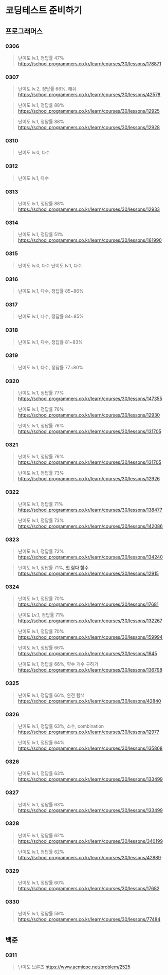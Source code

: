 # 코딩테스트 준비하기

## 프로그래머스
### 0306

> 난이도 lv.1, 정답률 47%
>https://school.programmers.co.kr/learn/courses/30/lessons/178871

### 0307
  
>난이도 lv.2, 정답률 66%, 해쉬
>https://school.programmers.co.kr/learn/courses/30/lessons/42578

>난이도 lv.1, 정답률 88%
>https://school.programmers.co.kr/learn/courses/30/lessons/12925

>난이도 lv.1, 정답률 88%
>https://school.programmers.co.kr/learn/courses/30/lessons/12928

### 0310

>난이도 lv.0, 다수

### 0312
>난이도 lv.1, 다수

### 0313
>난이도 lv.1, 정답률 88%
>https://school.programmers.co.kr/learn/courses/30/lessons/12933
  
### 0314
>난이도 lv.1, 정답률 51%
>https://school.programmers.co.kr/learn/courses/30/lessons/161990

### 0315
>난이도 lv.0, 다수
>난이도 lv.1, 다수

### 0316
>난이도 lv.1, 다수, 정답률 85~86%

### 0317
>난이도 lv.1, 다수, 정답률 84~85%

### 0318
>난이도 lv.1, 다수, 정답률 81~83%

### 0319
>난이도 lv.1, 다수, 정답률 77~80%

### 0320
>난이도 lv.1, 정답률 77%
>https://school.programmers.co.kr/learn/courses/30/lessons/147355

>난이도 lv.1, 정답률 76%
>https://school.programmers.co.kr/learn/courses/30/lessons/12930

>난이도 lv.1, 정답률 76%
>https://school.programmers.co.kr/learn/courses/30/lessons/131705

### 0321
>난이도 lv.1, 정답률 76%
>https://school.programmers.co.kr/learn/courses/30/lessons/131705

>난이도 lv.1, 정답률 73%
>https://school.programmers.co.kr/learn/courses/30/lessons/12926

### 0322
>난이도 lv.1, 정답률 71%
>https://school.programmers.co.kr/learn/courses/30/lessons/138477

>난이도 lv.1, 정답률 73%
>https://school.programmers.co.kr/learn/courses/30/lessons/142086


### 0323
 
>난이도 lv.1, 정답률 72%
>https://school.programmers.co.kr/learn/courses/30/lessons/134240

>난이도 lv.1, 정답률 71%, **첫 람다 함수**
>https://school.programmers.co.kr/learn/courses/30/lessons/12915

### 0324

>난이도 lv.1, 정답률 70%
>https://school.programmers.co.kr/learn/courses/30/lessons/17681

>난이도 Lv.1, 정답률 71%
>https://school.programmers.co.kr/learn/courses/30/lessons/132267

>난이도 lv.1, 정답률 70%
>https://school.programmers.co.kr/learn/courses/30/lessons/159994

>난이도 lv.1, 정답률 66%
>https://school.programmers.co.kr/learn/courses/30/lessons/1845

>난이도 lv.1, 정답률 66%, 약수 개수 구하기
>https://school.programmers.co.kr/learn/courses/30/lessons/136798
 
### 0325

> 난이도 lv.1, 정답률 66%, 완전 탐색
> https://school.programmers.co.kr/learn/courses/30/lessons/42840

### 0326

> 난이도 lv.1, 정답률 63%, 소수, combination
> https://school.programmers.co.kr/learn/courses/30/lessons/12977

> 난이도 lv.1, 정답률 64%
> https://school.programmers.co.kr/learn/courses/30/lessons/135808

### 0326

> 난이도 lv.1, 정답률 63%
> https://school.programmers.co.kr/learn/courses/30/lessons/133499

### 0327

> 난이도 lv.1, 정답률 63%
> https://school.programmers.co.kr/learn/courses/30/lessons/133499

### 0328

> 난이도 lv.1, 정답률 62%
> https://school.programmers.co.kr/learn/courses/30/lessons/340199

> 난이도 lv.1, 정답률 62%
> https://school.programmers.co.kr/learn/courses/30/lessons/42889

### 0329

>난이도 lv.1, 정답률 60%
>https://school.programmers.co.kr/learn/courses/30/lessons/17682

### 0330
>난이도 lv.1, 정답률 59%
>https://school.programmers.co.kr/learn/courses/30/lessons/77484


# 
## 백준
### 0311

>난이도 브론즈
>https://www.acmicpc.net/problem/2525

